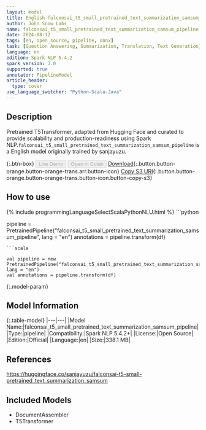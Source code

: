 ```yaml
---
layout: model
title: English falconsai_t5_small_pretrained_text_summarization_samsum_pipeline pipeline T5Transformer from sanjayuzu
author: John Snow Labs
name: falconsai_t5_small_pretrained_text_summarization_samsum_pipeline
date: 2024-08-12
tags: [en, open_source, pipeline, onnx]
task: [Question Answering, Summarization, Translation, Text Generation]
language: en
edition: Spark NLP 5.4.2
spark_version: 3.0
supported: true
annotator: PipelineModel
article_header:
  type: cover
use_language_switcher: "Python-Scala-Java"
---
```


## Description

Pretrained T5Transformer, adapted from Hugging Face and curated to provide scalability and production-readiness using Spark NLP.`falconsai_t5_small_pretrained_text_summarization_samsum_pipeline` is a English model originally trained by sanjayuzu.

{:.btn-box}
<button class="button button-orange" disabled>Live Demo</button>
<button class="button button-orange" disabled>Open in Colab</button>
[Download](https://s3.amazonaws.com/auxdata.johnsnowlabs.com/public/models/falconsai_t5_small_pretrained_text_summarization_samsum_pipeline_en_5.4.2_3.0_1723496967512.zip){:.button.button-orange.button-orange-trans.arr.button-icon}
[Copy S3 URI](s3://auxdata.johnsnowlabs.com/public/models/falconsai_t5_small_pretrained_text_summarization_samsum_pipeline_en_5.4.2_3.0_1723496967512.zip){:.button.button-orange.button-orange-trans.button-icon.button-copy-s3}

## How to use



<div class="tabs-box" markdown="1">
{% include programmingLanguageSelectScalaPythonNLU.html %}
```python

pipeline = PretrainedPipeline("falconsai_t5_small_pretrained_text_summarization_samsum_pipeline", lang = "en")
annotations =  pipeline.transform(df)   

```
```scala

val pipeline = new PretrainedPipeline("falconsai_t5_small_pretrained_text_summarization_samsum_pipeline", lang = "en")
val annotations = pipeline.transform(df)

```
</div>

{:.model-param}
## Model Information

{:.table-model}
|---|---|
|Model Name:|falconsai_t5_small_pretrained_text_summarization_samsum_pipeline|
|Type:|pipeline|
|Compatibility:|Spark NLP 5.4.2+|
|License:|Open Source|
|Edition:|Official|
|Language:|en|
|Size:|338.1 MB|

## References

https://huggingface.co/sanjayuzu/falconsai-t5-small-pretrained_text_summarization_samsum

## Included Models

- DocumentAssembler
- T5Transformer